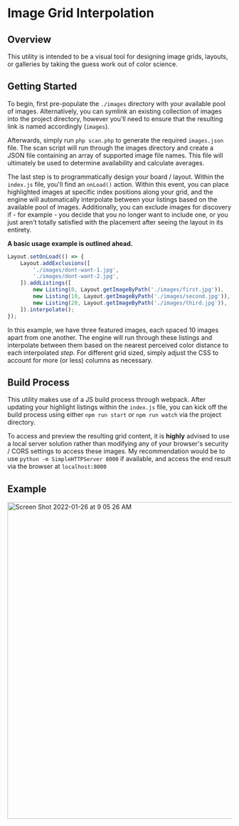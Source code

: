 # Image Grid Interpolation

## Overview

This utility is intended to be a visual tool for designing image grids, layouts, or galleries by taking the
guess work out of color science.

## Getting Started

To begin, first pre-populate the `./images` directory with your available pool of images. Alternatively,
you can symlink an existing collection of images into the project directory, however you'll need to ensure that
the resulting link is named accordingly (`images`).

Afterwards, simply run `php scan.php` to generate the required `images.json` file. The scan script will
run through the images directory and create a JSON file containing an array of supported image file names. This file
will ultimately be used to determine availability and calculate averages.

The last step is to programmatically design your board / layout. Within the `index.js` file, you'll find
an `onLoad()` action. Within this event, you can place highlighted images at specific index positions along your grid,
and the engine will automatically interpolate between your listings based on the available pool of images.
Additionally, you can exclude images for discovery if - for example - you decide that you no longer want
to include one, or you just aren't totally satisfied with the placement after seeing the layout in its entirety.

**A basic usage example is outlined ahead.**

```js
Layout.setOnLoad(() => {
    Layout.addExclusions([
        './images/dont-want-1.jpg',
        './images/dont-want-2.jpg',
    ]).addListings([
        new Listing(0, Layout.getImageByPath('./images/first.jpg')),
        new Listing(10, Layout.getImageByPath('./images/second.jpg')),
        new Listing(20, Layout.getImageByPath('./images/third.jpg')),
    ]).interpolate();
});
```

In this example, we have three featured images, each spaced 10 images apart from one another. The engine
will run through these listings and interpolate between them based on the nearest perceived color distance to
each interpolated *step*. For different grid sized, simply adjust the CSS to account for more (or less) columns
as necessary.

## Build Process

This utility makes use of a JS build process through webpack. After updating your highlight listings within the
`index.js` file, you can kick off the build process using either `npm run start` or `npm run watch` via the project
directory.

To access and preview the resulting grid content, it is **highly** advised to use a local server solution rather than
modifying any of your browser's security / CORS settings to access these images. My recommendation would be to use
`python -m SimpleHTTPServer 8000` if available, and access the end result via the browser at `localhost:8000`

## Example

<img width="711" alt="Screen Shot 2022-01-26 at 9 05 26 AM" src="https://user-images.githubusercontent.com/21268999/151177429-1de1a4d8-cfab-4abc-803a-4da0330a7b04.png">
